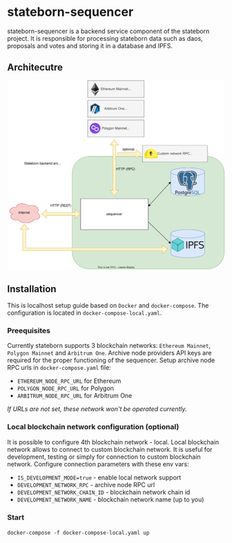# stateborn-sequencer
stateborn-sequencer is a backend service component of the stateborn project. 
It is responsible for processing stateborn data such as daos, proposals and votes and storing it in a database and IPFS.
## Architecutre
![stateborn architecture](stateborn-backend.svg)
## Installation
This is localhost setup guide based on `Docker` and `docker-compose`. The configuration is located in `docker-compose-local.yaml`.
### Preequisites
Currently stateborn supports 3 blockchain networks: `Ethereum Mainnet`, `Polygon Mainnet` and `Arbitrum One`.
Archive node providers API keys are required for the proper functioning of the sequencer.
Setup archive node RPC urls in `docker-compose.yaml` file:
- `ETHEREUM_NODE_RPC_URL` for Ethereum
- `POLYGON_NODE_RPC_URL` for Polygon
- `ARBITRUM_NODE_RPC_URL` for Arbitrum One

*If URLs are not set, these network won't be operated currently.*
### Local blockchain network configuration (optional)
It is possible to configure 4th blockchain network - local. Local blockchain network allows to connect to custom blockchain network.
It is useful for development, testing or simply for connection to custom blockchain network. 
Configure connection parameters with these env vars:
- `IS_DEVELOPMENT_MODE=true` - enable local network support 
- `DEVELOPMENT_NETWORK_RPC` - archive node RPC url
- `DEVELOPMENT_NETWORK_CHAIN_ID` - blockchain network chain id
- `DEVELOPMENT_NETWORK_NAME` - blockchain network name (up to you)

### Start
`docker-compose -f docker-compose-local.yaml up`
